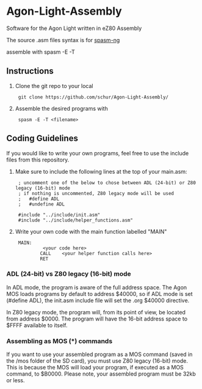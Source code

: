 # Agon-Light-Assembly
Software for the Agon Light written in eZ80 Assembly

The source .asm files syntax is for [spasm-ng](https://github.com/alberthdev/spasm-ng)

assemble with spasm -E -T <filename>

## Instructions

1. Clone the git repo to your local

        git clone https://github.com/schur/Agon-Light-Assembly/
2. Assemble the desired programs with

        spasm -E -T <filename>

## Coding Guidelines

If you would like to write your own programs, feel free to use the include files from this repository.

1. Make sure to include the following lines at the top of your main.asm:
        
        ; uncomment one of the below to chose between ADL (24-bit) or Z80 legacy (16-bit) mode
        ; if nothing is uncommented, Z80 legacy mode will be used
        ;   #define ADL
        ;   #undefine ADL
        
        #include "../include/init.asm"
        #include "../include/helper_functions.asm"

2. Write your own code with the main function labelled "MAIN"

        MAIN:
                 <your code here>
                CALL	<your helper function calls here>
                RET

### ADL (24-bit) vs Z80 legacy (16-bit) mode

In ADL mode, the program is aware of the full address space. The Agon MOS loads programs by default to address $40000, so if ADL mode is set (#define ADL), the init.asm include file will set the .org $40000 directive.

In Z80 legacy mode, the program will, from its point of view, be located from address $0000.  The program will have the 16-bit address space to $FFFF available to itself.

### Assembling as MOS (*) commands

If you want to use your assembled program as a MOS command (saved in the /mos folder of the SD card), you must use Z80 legacy (16-bit) mode. This is because the MOS will load your program, if executed as a MOS command, to $B0000. Please note, your assembled program must be 32kb or less. 

